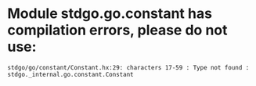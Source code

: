 # Module stdgo.go.constant has compilation errors, please do not use:
```
stdgo/go/constant/Constant.hx:29: characters 17-59 : Type not found : stdgo._internal.go.constant.Constant

```

